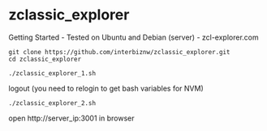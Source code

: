 # zclassic_explorer

Getting Started - Tested on Ubuntu and Debian (server) - zcl-explorer.com

```
git clone https://github.com/interbiznw/zclassic_explorer.git
cd zclassic_explorer
```

```
./zclassic_explorer_1.sh
```

logout (you need to relogin to get bash variables for NVM)

```
./zclassic_explorer_2.sh
```

open http://server_ip:3001 in browser

